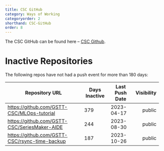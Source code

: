 ```yaml
---
title: CSC GitHub
category: Ways of Working
categoryorder: 2
shorthand: CSC-GitHub
order: 8
---
```


The CSC GitHub can be found here – <a href="https://github.com/GSTT-CSC/">CSC Github</a>.

# Inactive Repositories

The following repos have not had a push event for more than 180 days:

| Repository URL | Days Inactive | Last Push Date | Visibility |
| --- | --- | --- | ---: |
| https://github.com/GSTT-CSC/MLOps-tutorial | 379 | 2023-04-17 | public |
| https://github.com/GSTT-CSC/SeriesMaker-AIDE | 244 | 2023-08-30 | public |
| https://github.com/GSTT-CSC/rsync-time-backup | 187 | 2023-10-26 | public |
